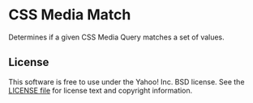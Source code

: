 CSS Media Match
===============

Determines if a given CSS Media Query matches a set of values.


License
-------

This software is free to use under the Yahoo! Inc. BSD license.
See the [LICENSE file][] for license text and copyright information.


[LICENSE file]: https://github.com/ericf/css-media-match/blob/master/LICENSE
